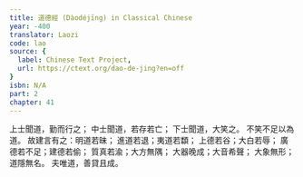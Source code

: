 ```yaml
---
title: 道德經 (Dàodéjīng) in Classical Chinese
year: -400
translator: Laozi
code: lao
source: {
  label: Chinese Text Project,
  url: https://ctext.org/dao-de-jing?en=off
}
isbn: N/A
part: 2
chapter: 41
---
```

上士聞道，勤而行之；
中士聞道，若存若亡；
下士聞道，大笑之。
不笑不足以為道。
故建言有之：明道若昧；
進道若退；夷道若纇；
上德若谷；大白若辱；
廣德若不足；建德若偷；
質真若渝；大方無隅；
大器晚成；大音希聲；
大象無形；道隱無名。
夫唯道，善貸且成。